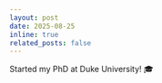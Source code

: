 ```yaml
---
layout: post
date: 2025-08-25
inline: true
related_posts: false
---
```


Started my PhD at Duke University! 🎓
